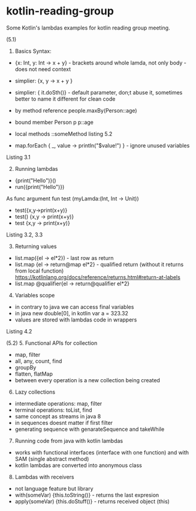 # kotlin-reading-group
Some Kotlin's lambdas examples for kotlin reading group meeting.

(5.1)
1. Basics 
Syntax:     
* {x: Int, y: Int -> x + y} - brackets around whole lamda, not only body - does not need context
    
* simplier: {x, y -> x + y }
* simplier: { it.doSth()} - default parameter, don;t abuse it, sometimes better to name it different for clean code
* by method reference people.maxBy(Person::age)
* bound member  Person p    p::age
* local methods ::someMethod  listing 5.2
* map.forEach { _, value -> println("$value!") }  - ignore unused variables

 Listing 3.1
 
 2. Running lambdas
 * {print("Hello")}()
 * run({print("Hello")})
 
 As func argument
 fun test (myLamda:(Int, Int -> Unit))
 * test({x,y->print(x+y)}
 * test() {x,y -> print(x+y)}
 * test {x,y -> print(x+y)}
 
 Listing 3.2, 3.3
 
 3. Returning values
 * list.map({el -> el*2})  - last row as return
 * list.map {el -> return@map el*2}                   - qualified return (without it returns from local function)
 https://kotlinlang.org/docs/reference/returns.html#return-at-labels
 * list.map @qualifier{el -> return@qualifier el*2}
 
 4. Variables scope
 * in contrary to java we can access final variables
 * in java new double[0], in kotlin var a = 323.32 
 * values are stored with lambdas code in wrappers
 
 
 Listing 4.2
 
(5.2)
5. Functional APIs for collection
* map, filter
* all, any, count, find
* groupBy
* flatten, flatMap
* between every operation is a new collection being created

6. Lazy collections
* intermediate operations: map, filter
* terminal operations: toList, find
* same concept as streams in java 8
* in sequences doesnt matter if first filter
* generating sequence with genarateSequence and takeWhile

7. Running code from java with kotlin lambdas
* works with functional interfaces (interface with one function) and with SAM (single abstract method)
* kotlin lambdas are converted into anonymous class

8. Lambdas with receivers
* not language feature but library
* with(someVar) {this.toString()} - returns the last expresion
* apply(someVar) {this.doStuff()} - returns received object (this)
